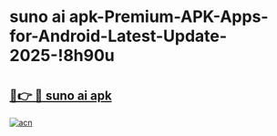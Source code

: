 # suno ai apk-Premium-APK-Apps-for-Android-Latest-Update-2025-!8h90u

# <h2><a href="https://googleone.com">🔗👉 🔴 suno ai apk</a></h2>

[![acn](https://github.com/user-attachments/assets/0f9c940e-d8b0-45ae-aac7-cd30a18b3e1c)](https://googleone.com)

